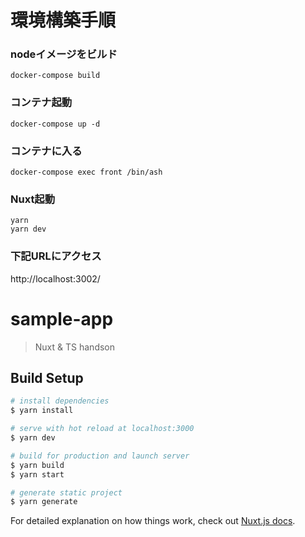 # 環境構築手順

### nodeイメージをビルド

`docker-compose build`

### コンテナ起動

`docker-compose up -d`

### コンテナに入る

`docker-compose exec front /bin/ash`

### Nuxt起動

```
yarn
yarn dev
```

### 下記URLにアクセス

http://localhost:3002/



# sample-app

> Nuxt &amp; TS handson

## Build Setup

``` bash
# install dependencies
$ yarn install

# serve with hot reload at localhost:3000
$ yarn dev

# build for production and launch server
$ yarn build
$ yarn start

# generate static project
$ yarn generate
```

For detailed explanation on how things work, check out [Nuxt.js docs](https://nuxtjs.org).

